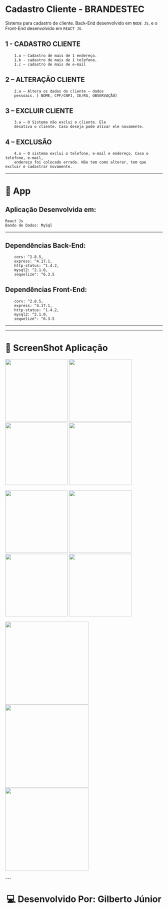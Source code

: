 # Cadastro Cliente - BRANDESTEC

Sistema para cadastro de cliente. Back-End desenvolvido em `NODE JS`, e o Front-End desenvolvido em `REACT JS`.

## 1 - CADASTRO CLIENTE

        1.a – Cadastro de mais de 1 endereço.
        1.b - cadastro de mais de 1 telefone.
        1.c – cadastro de mais de e-mail

## 2 – ALTERAÇÃO CLIENTE
	
        2.a – Altera os dados do cliente – dados 
        pessoais. [ NOME, CPF/CNPJ, IE/RG, OBSERVAÇÃO]

## 3 – EXCLUIR CLIENTE
	
        3.a – O Sistema não exclui o cliente. Ele 
        desativa o cliente. Caso deseja pode ativar ele novamente.

## 4 – EXCLUSÃO
	
        4.a – O sistema exclui o telefone, e-mail e endereço. Caso o telefone, e-mail, 
        endereço foi colocado errado. Não tem como alterar, tem que excluir e cadastrar novamente.

---
# 📱 App
## Aplicação Desenvolvida em:
    React Js
    Bando de Dados: MySql
---
## Dependências Back-End: 

        cors: ^2.8.5,
        express: ^4.17.1,
        http-status: ^1.4.2,
        mysql2: ^2.1.0,
        sequelize": ^6.3.5

## Dependências Front-End: 

        cors: ^2.8.5,
        express: ^4.17.1,
        http-status: ^1.4.2,
        mysql2: ^2.1.0,
        sequelize": ^6.3.5        
---


---

# 📱 ScreenShot Aplicação
<p align="left">
<img src="./front-end/src/assets/1.jpeg" width="200">
<img src="./front-end/src/assets/2.jpeg" width="200">
<img src="./front-end/src/assets/3.jpeg" width="200">
<img src="./front-end/src/assets/4.jpeg" width="200">
</p>
<p align="left">
<img src="./front-end/src/assets/5.jpeg" width="200">
<img src="./front-end/src/assets/6.jpeg" width="200">
<img src="./front-end/src/assets/7.jpeg" width="200">
<img src="./front-end/src/assets/8.jpeg" width="200">
</p>
<p align="left">
<img src="./front-end/src/assets/9.jpeg" width="266">
<img src="./front-end/src/assets/10.jpeg" width="266">
<img src="./front-end/src/assets/11.jpeg" width="266">
</p>
---
<h1 align="center">💻 Desenvolvido Por: Gilberto Júnior</h1>
